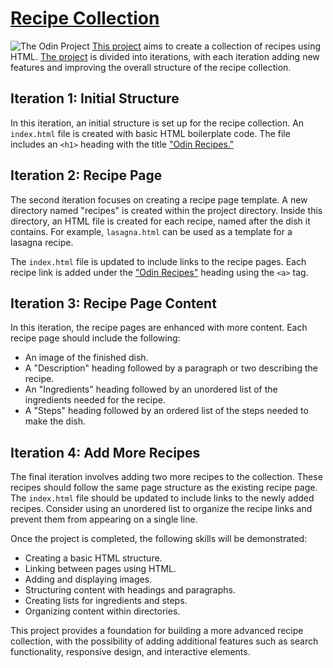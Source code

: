 # [Recipe Collection](https://www.theodinproject.com/lessons/foundations-recipes)
![The Odin Project](https://www.skillfinder.com.au/media/wysiwyg/the-odin-project-logo-skill-finder-partners-page.png)
[This project](https://www.theodinproject.com/lessons/foundations-recipes) aims to create a collection of recipes using HTML. [The project](https://www.theodinproject.com/lessons/foundations-recipes) is divided into iterations, with each iteration adding new features and improving the overall structure of the recipe collection.

## Iteration 1: Initial Structure
In this iteration, an initial structure is set up for the recipe collection. An `index.html` file is created with basic HTML boilerplate code. The file includes an `<h1>` heading with the title ["Odin Recipes."](https://www.theodinproject.com/lessons/foundations-recipes)

## Iteration 2: Recipe Page
The second iteration focuses on creating a recipe page template. A new directory named "recipes" is created within the project directory. Inside this directory, an HTML file is created for each recipe, named after the dish it contains. For example, `lasagna.html` can be used as a template for a lasagna recipe.

The `index.html` file is updated to include links to the recipe pages. Each recipe link is added under the ["Odin Recipes"](https://www.theodinproject.com/lessons/foundations-recipes) heading using the `<a>` tag.

## Iteration 3: Recipe Page Content
In this iteration, the recipe pages are enhanced with more content. Each recipe page should include the following:

- An image of the finished dish.
- A "Description" heading followed by a paragraph or two describing the recipe.
- An "Ingredients" heading followed by an unordered list of the ingredients needed for the recipe.
- A "Steps" heading followed by an ordered list of the steps needed to make the dish.

## Iteration 4: Add More Recipes
The final iteration involves adding two more recipes to the collection. These recipes should follow the same page structure as the existing recipe page. The `index.html` file should be updated to include links to the newly added recipes. Consider using an unordered list to organize the recipe links and prevent them from appearing on a single line.

Once the project is completed, the following skills will be demonstrated:

- Creating a basic HTML structure.
- Linking between pages using HTML.
- Adding and displaying images.
- Structuring content with headings and paragraphs.
- Creating lists for ingredients and steps.
- Organizing content within directories.

This project provides a foundation for building a more advanced recipe collection, with the possibility of adding additional features such as search functionality, responsive design, and interactive elements.

